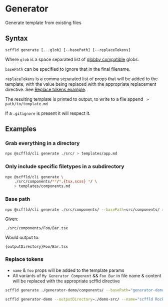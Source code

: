 # Generator

Generate template from existing files

## Syntax

```
scffld generate [...glob] [--basePath] [--replaceTokens]
```

Where `glob` is a space separated list of [globby compatible](https://www.npmjs.com/package/globby) globs.

`basePath` can be specified to ignore that in the final filename.

`replaceTokens` is a comma separated list of props that will be added to the template, with the value being replaced with the appropriate replacement directive.
See [Replace tokens example](#replace-tokens).

The resulting template is printed to output, to write to a file append ` > path/to/template.md`

If a `.gitignore` is present it will respect it.

## Examples

### Grab everything in a directory

```sh
npx @scffld/cli generate ./src/ > templates/app.md
```

### Only include specific filetypes in a subdirectory

```sh
npx @scffld/cli generate \
    ./src/components/**/*.{tsx,scss} */ \
    > templates/components.md
```

### Base path

```sh
npx @scffld/cli generate ./src/components/ --basePath=src/components/ > templates/app.md
```

Given:

```
./src/components/Foo/Bar.tsx
```

Would output to:

```
{outputDirectory}Foo/Bar.tsx
```

### Replace tokens

- `name` & `foo` props will be added to the template params
- All variants of `My Generator Component` && `Foo Bar` in file name & content will be replaced with the appropriate scffld directive

```sh
scffld generate ./generator-demo/components/ --basePath="generator-demo/" --replaceTokens="name:My Generator Component,foo:Foo Bar" > generator-demo.md

scffld generator-demo --outputDirectory=./demo-src/ --name="scffld Rocks" --foo="yolo"
```
